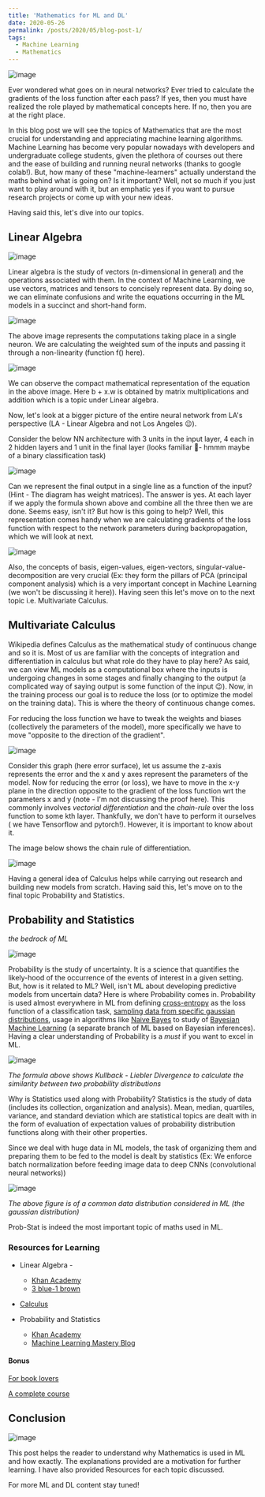 ```yaml
---
title: 'Mathematics for ML and DL'
date: 2020-05-26
permalink: /posts/2020/05/blog-post-1/
tags:
  - Machine Learning
  - Mathematics
---
```


![image](https://user-images.githubusercontent.com/41947720/82878340-000d5180-9f59-11ea-8293-8d653df784e7.png)

Ever wondered what goes on in neural networks? Ever tried to calculate the gradients of the loss function after each pass? If yes, then you must have realized the role played by mathematical concepts here. If no, then you are at the right place.

In this blog post we will see the topics of Mathematics that are the most crucial for understanding and appreciating machine learning algorithms. Machine Learning has become very popular nowadays with developers and undergraduate college students, given the plethora of courses out there and the ease of building and running neural networks (thanks to google colab!). But, how many of these "machine-learners" actually understand the maths behind what is going on? Is it important? Well, not so much if you just want to play around with it, but an emphatic yes if you want to pursue research projects or come up with your new ideas.

Having said this, let's dive into our topics.

## Linear Algebra

![image](https://user-images.githubusercontent.com/41947720/82879763-0bfa1300-9f5b-11ea-9657-fa40c4225fcc.png)

Linear algebra is the study of vectors (n-dimensional in general) and the operations associated with them. In the context of Machine Learning, we use vectors, matrices and tensors to concisely represent data. By doing so, we can eliminate confusions and write the equations occurring in the ML models in a succinct and short-hand form.

![image](https://user-images.githubusercontent.com/41947720/82880622-516b1000-9f5c-11ea-9d17-fd289a03d65c.png)

The above image represents the computations taking place in a single neuron. We are calculating the weighted sum of the inputs and passing it through a non-linearity (function f() here).

![image](https://user-images.githubusercontent.com/41947720/82881001-bf173c00-9f5c-11ea-9d51-c28f6098c7ee.png)

We can observe the compact mathematical representation of the  equation in the above image. Here b + x.w is obtained by matrix multiplications and addition which is a topic under Linear algebra.   

Now, let's look at a bigger picture of the entire neural network from LA's perspective (LA - Linear Algebra and not Los Angeles 😉).

Consider the below NN architecture with 3 units in the input layer, 4 each in 2 hidden layers and 1 unit in the final layer (looks familiar 🤔- hmmm maybe of a binary classification task)

![image](https://user-images.githubusercontent.com/41947720/82881643-93e11c80-9f5d-11ea-9f0e-abe0d039ab66.png)

Can we represent the final output in a single line as a function of the input? (Hint - The diagram has weight matrices). The answer is yes. At each layer if we apply the formula shown above and combine all the three then we are done. Seems easy, isn't it? But how is this going to help? Well, this representation comes handy when we are calculating gradients of the loss function with respect to the network parameters during backpropagation, which we will look at next.

![image](https://user-images.githubusercontent.com/41947720/82882732-1b7b5b00-9f5f-11ea-9873-a1df4a649dce.png)

Also, the concepts of basis, eigen-values, eigen-vectors, singular-value-decomposition are very crucial (Ex: they form the pillars of PCA (principal component analysis) which is a very important concept in Machine Learning (we won't be discussing it here)). Having seen this let's move on to the next topic i.e. Multivariate Calculus.

## Multivariate Calculus

Wikipedia defines Calculus as the mathematical study of continuous change and so it is. Most of us are familiar with the concepts of integration and differentiation in calculus but what role do they have to play here? As said, we can view ML models as a computational box where the inputs is undergoing changes in some stages and finally changing to the output (a complicated way of saying output is some function of the input 😉). Now, in the training process our goal is to reduce the loss (or to optimize the model on the training data). This is where the theory of continuous change comes.

For reducing the loss function we have to tweak the weights and biases (collectively the parameters of the model), more specifically we have to move "opposite to the direction of the gradient".

![image](https://user-images.githubusercontent.com/41947720/82884842-f20ffe80-9f61-11ea-85b5-59f4fcabe909.png)

Consider this graph (here error surface), let us assume the z-axis represents the error and the x and y axes represent the parameters of the model. Now for reducing the error (or loss), we have to move in the x-y plane in the direction opposite to the gradient of the loss function wrt the parameters x and y (note - I'm not discussing the proof here). This commonly involves *vectorial differentiation* and the *chain-rule* over the loss function to some kth layer. Thankfully, we don't have to perform it ourselves ( we have Tensorflow and pytorch!). However, it is important to know about it.

The image below shows the chain rule of differentiation.

![image](https://user-images.githubusercontent.com/41947720/82885427-cd685680-9f62-11ea-9dc6-eb388720d19e.png)

Having a general idea of Calculus helps while carrying out research and building new models from scratch. Having said this, let's move on to the final topic Probability and Statistics.

## Probability and Statistics   

*the bedrock of ML*   

![image](https://user-images.githubusercontent.com/41947720/82890331-9f3a4500-9f69-11ea-84ed-5d7ce9eab0d3.png)   


Probability is the study of uncertainty. It is a science that quantifies the likely-hood of the occurrence of the events of interest in a given setting. But, how is it related to ML? Well, isn't ML about developing predictive models from uncertain data? Here is where Probability comes in. Probability is used almost everywhere in ML from defining [cross-entropy](https://machinelearningmastery.com/cross-entropy-for-machine-learning/) as the loss function of a classification task, [sampling data from specific gaussian distributions](https://en.wikipedia.org/wiki/Normal_distribution), usage in algorithms like [Naive Bayes](https://en.wikipedia.org/wiki/Naive_Bayes_classifier) to study of [Bayesian Machine Learning](https://camdavidsonpilon.github.io/Probabilistic-Programming-and-Bayesian-Methods-for-Hackers/) (a separate branch of ML based on Bayesian inferences). Having a clear understanding of Probability is a *must* if you want to excel in ML.

![image](https://user-images.githubusercontent.com/41947720/82890578-09eb8080-9f6a-11ea-92db-fad856eed3eb.png)

*The formula above shows Kullback - Liebler Divergence to calculate the similarity between two probability distributions*

Why is Statistics used along with Probability? Statistics is the study of data (includes its collection, organization and analysis). Mean, median, quartiles, variance, and standard deviation which are statistical topics are dealt with in the form of evaluation of expectation values of probability distribution functions along with their other properties.

Since we deal with huge data in ML models, the task of organizing them and preparing them to be fed to the model is dealt by statistics (Ex: We enforce batch normalization before feeding image data to deep CNNs (convolutional neural networks))

![image](https://user-images.githubusercontent.com/41947720/82890725-40290000-9f6a-11ea-8176-33e522c3abe4.png)

*The above figure is of a common data distribution considered in ML (the gaussian distribution)*

Prob-Stat is indeed the most important topic of maths used in ML.

### Resources for Learning

* Linear Algebra -
  * [Khan Academy](https://www.khanacademy.org/math/linear-algebra)
  * [3 blue-1 brown](https://www.youtube.com/watch?v=kjBOesZCoqc&list=PL0-GT3co4r2y2YErbmuJw2L5tW4Ew2O5B)

* [Calculus](https://www.coursera.org/learn/multivariate-calculus-machine-learning)

* Probability and Statistics
  * [Khan Academy](https://www.khanacademy.org/math/statistics-probability)
  * [Machine Learning Mastery Blog](https://machinelearningmastery.com/probability-for-machine-learning-7-day-mini-course/)

#### Bonus

[For book lovers](https://mml-book.github.io/book/mml-book.pdf)     

[A complete course](https://www.coursera.org/specializations/mathematics-machine-learning)

## Conclusion

![image](https://user-images.githubusercontent.com/41947720/82891460-67340180-9f6b-11ea-82bb-9960d7538913.png)

This post helps the reader to understand why Mathematics is used in ML and how exactly. The explanations provided are a motivation for further learning. I have also provided Resources for each topic discussed.   

For more ML and DL content stay tuned!